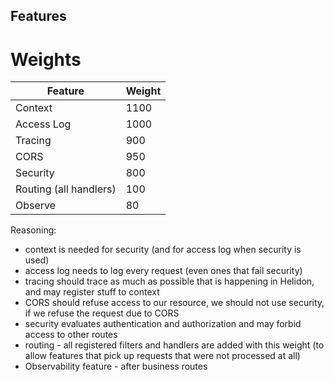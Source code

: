 Features
----

# Weights

| Feature                | Weight |
|------------------------|--------|
| Context                | 1100   |
| Access Log             | 1000   |
| Tracing                | 900    |
| CORS                   | 950    |
| Security               | 800    |
| Routing (all handlers) | 100    |
| Observe                | 80     |

Reasoning:

- context is needed for security (and for access log when security is used)
- access log needs to log every request (even ones that fail security)
- tracing should trace as much as possible that is happening in Helidon, and may register stuff to context
- CORS should refuse access to our resource, we should not use security, if we refuse the request due to CORS
- security evaluates authentication and authorization and may forbid access to other routes
- routing - all registered filters and handlers are added with this weight (to allow features that pick up requests that were not
  processed at all)
- Observability feature - after business routes